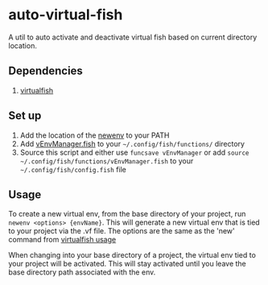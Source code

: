 # auto-virtual-fish

A util to auto activate and deactivate virtual fish based on current directory location.

## Dependencies
1. [virtualfish](https://github.com/adambrenecki/virtualfish)

## Set up
1. Add the location of the [newenv](https://github.com/cravatsc/auto-virtual-fish/blob/master/Utils/newenv) to your PATH
2. Add [vEnvManager.fish](https://github.com/cravatsc/auto-virtual-fish/blob/master/functions/vEnvManager.fish) to your `~/.config/fish/functions/` directory
3. Source this script and either use `funcsave vEnvManager` or add `source ~/.config/fish/functions/vEnvManager.fish` to your `~/.config/fish/config.fish` file

## Usage
To create a new virtual env, from the base directory of your project, run `newenv <options> {envName}`. This will generate a new virtual env that is tied to your project via the .vf file. The options are the same as the 'new' command from [virtualfish usage](http://virtualfish.readthedocs.io/en/latest/usage.html#commands)

When changing into your base directory of a project, the virtual env tied to your project will be activated. This will stay activated until you leave the base directory path associated with the env.
